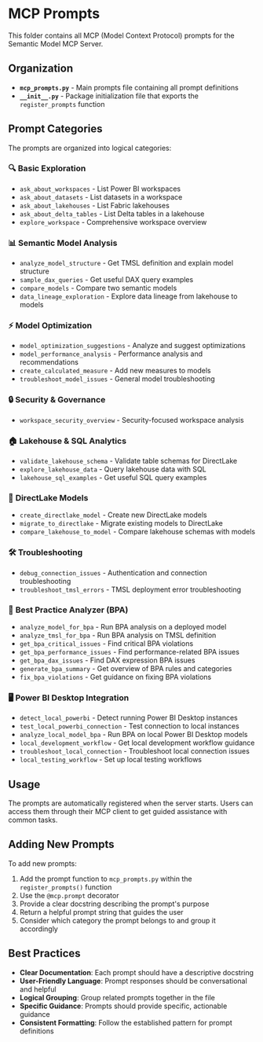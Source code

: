 # MCP Prompts

This folder contains all MCP (Model Context Protocol) prompts for the Semantic Model MCP Server.

## Organization

- **`mcp_prompts.py`** - Main prompts file containing all prompt definitions
- **`__init__.py`** - Package initialization file that exports the `register_prompts` function

## Prompt Categories

The prompts are organized into logical categories:

### 🔍 **Basic Exploration**
- `ask_about_workspaces` - List Power BI workspaces
- `ask_about_datasets` - List datasets in a workspace
- `ask_about_lakehouses` - List Fabric lakehouses
- `ask_about_delta_tables` - List Delta tables in a lakehouse
- `explore_workspace` - Comprehensive workspace overview

### 📊 **Semantic Model Analysis**
- `analyze_model_structure` - Get TMSL definition and explain model structure
- `sample_dax_queries` - Get useful DAX query examples
- `compare_models` - Compare two semantic models
- `data_lineage_exploration` - Explore data lineage from lakehouse to models

### ⚡ **Model Optimization**
- `model_optimization_suggestions` - Analyze and suggest optimizations
- `model_performance_analysis` - Performance analysis and recommendations
- `create_calculated_measure` - Add new measures to models
- `troubleshoot_model_issues` - General model troubleshooting

### 🔒 **Security & Governance**
- `workspace_security_overview` - Security-focused workspace analysis

### 🏠 **Lakehouse & SQL Analytics**
- `validate_lakehouse_schema` - Validate table schemas for DirectLake
- `explore_lakehouse_data` - Query lakehouse data with SQL
- `lakehouse_sql_examples` - Get useful SQL query examples

### 🚀 **DirectLake Models**
- `create_directlake_model` - Create new DirectLake models
- `migrate_to_directlake` - Migrate existing models to DirectLake
- `compare_lakehouse_to_model` - Compare lakehouse schemas with models

### 🛠️ **Troubleshooting**
- `debug_connection_issues` - Authentication and connection troubleshooting
- `troubleshoot_tmsl_errors` - TMSL deployment error troubleshooting

### 🎯 **Best Practice Analyzer (BPA)**
- `analyze_model_for_bpa` - Run BPA analysis on a deployed model
- `analyze_tmsl_for_bpa` - Run BPA analysis on TMSL definition
- `get_bpa_critical_issues` - Find critical BPA violations
- `get_bpa_performance_issues` - Find performance-related BPA issues
- `get_bpa_dax_issues` - Find DAX expression BPA issues
- `generate_bpa_summary` - Get overview of BPA rules and categories
- `fix_bpa_violations` - Get guidance on fixing BPA violations

### 🖥️ **Power BI Desktop Integration**
- `detect_local_powerbi` - Detect running Power BI Desktop instances
- `test_local_powerbi_connection` - Test connection to local instances
- `analyze_local_model_bpa` - Run BPA on local Power BI Desktop models
- `local_development_workflow` - Get local development workflow guidance
- `troubleshoot_local_connection` - Troubleshoot local connection issues
- `local_testing_workflow` - Set up local testing workflows

## Usage

The prompts are automatically registered when the server starts. Users can access them through their MCP client to get guided assistance with common tasks.

## Adding New Prompts

To add new prompts:

1. Add the prompt function to `mcp_prompts.py` within the `register_prompts()` function
2. Use the `@mcp.prompt` decorator
3. Provide a clear docstring describing the prompt's purpose
4. Return a helpful prompt string that guides the user
5. Consider which category the prompt belongs to and group it accordingly

## Best Practices

- **Clear Documentation**: Each prompt should have a descriptive docstring
- **User-Friendly Language**: Prompt responses should be conversational and helpful
- **Logical Grouping**: Group related prompts together in the file
- **Specific Guidance**: Prompts should provide specific, actionable guidance
- **Consistent Formatting**: Follow the established pattern for prompt definitions
